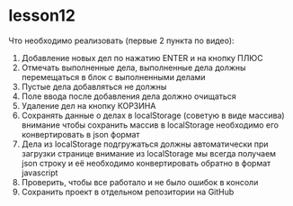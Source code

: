 # lesson12
Что необходимо реализовать (первые 2 пункта по видео):
1) Добавление новых дел по нажатию ENTER и на кнопку ПЛЮС
2) Отмечать выполненные дела, выполненные дела должны перемещаться в блок с выполненными делами
3) Пустые дела добавляться не должны
4) Поле ввода после добавления дела должно очищаться
5) Удаление дел на кнопку КОРЗИНА
6) Сохранять данные о делах в localStorage (советую в виде массива)
внимание чтобы сохранить массив в localStorage необходимо его конвертировать в json формат
7) Дела из localStorage подгружаться должны автоматически при загрузки странице
внимание из localStorage мы всегда получаем json строку и её необходимо конвертировать обратно в формат javascript
8) Проверить, чтобы все работало и не было ошибок в консоли
9) Сохранить проект в отдельном репозитории на GitHub
